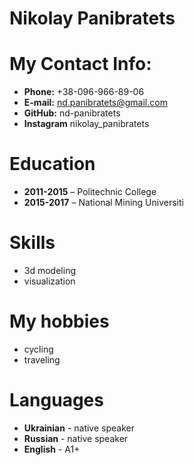 # Nikolay Panibratets
# My Contact Info:
* **Phone:** +38-096-966-89-06
* **E-mail:** nd.panibratets@gmail.com
* **GitHub:** nd-panibratets
* **Instagram** nikolay_panibratets
# Education
* **2011-2015** – Politechnic College 
* **2015-2017** – National Mining Universiti 
# Skills
* 3d modeling
* visualization
# My hobbies
* cycling
* traveling
# Languages
* **Ukrainian** - native speaker
* **Russian** - native speaker
* **English** - A1+